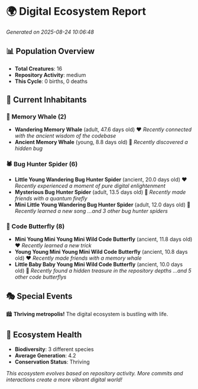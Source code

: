 # 🌍 Digital Ecosystem Report
*Generated on 2025-08-24 10:06:48*

## 📊 Population Overview
- **Total Creatures**: 16
- **Repository Activity**: medium
- **This Cycle**: 0 births, 0 deaths

## 👥 Current Inhabitants

### 🐋 Memory Whale (2)
- **Wandering Memory Whale** (adult, 47.6 days old) ❤️
  *Recently connected with the ancient wisdom of the codebase*
- **Ancient Memory Whale** (young, 8.8 days old) 💚
  *Recently discovered a hidden bug*

### 🕷️ Bug Hunter Spider (6)
- **Little Young Wandering Bug Hunter Spider** (ancient, 20.0 days old) ❤️
  *Recently experienced a moment of pure digital enlightenment*
- **Mysterious Bug Hunter Spider** (adult, 13.5 days old) 💛
  *Recently made friends with a quantum firefly*
- **Mini Little Young Wandering Bug Hunter Spider** (adult, 12.0 days old) 💛
  *Recently learned a new song*
  *...and 3 other bug hunter spiders*

### 🦋 Code Butterfly (8)
- **Mini Young Mini Young Mini Wild Code Butterfly** (ancient, 11.8 days old) ❤️
  *Recently learned a new trick*
- **Young Young Mini Young Mini Wild Code Butterfly** (ancient, 10.8 days old) ❤️
  *Recently made friends with a memory whale*
- **Little Baby Baby Young Mini Wild Code Butterfly** (ancient, 10.0 days old) 💛
  *Recently found a hidden treasure in the repository depths*
  *...and 5 other code butterflys*

## 🎭 Special Events

🏙️ **Thriving metropolis!** The digital ecosystem is bustling with life.

## 🔬 Ecosystem Health
- **Biodiversity**: 3 different species
- **Average Generation**: 4.2
- **Conservation Status**: Thriving

*This ecosystem evolves based on repository activity. More commits and interactions create a more vibrant digital world!*